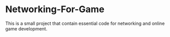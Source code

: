 # Networking-For-Game
This is a small project that contain essential code for networking and online game development.
